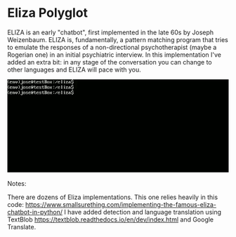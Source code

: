 Eliza Polyglot
==============

ELIZA is an early "chatbot", first implemented in the late 60s by Joseph Weizenbaum. ELIZA is, fundamentally, a pattern matching program that tries to emulate the responses of a non-directional psychotherapist (maybe a Rogerian one) in an initial psychiatric interview. In this implementation I've added an extra bit: in any stage of the conversation you can change to other languages and ELIZA will pace with you.

![animation](img/animation.gif)

Notes:

There are dozens of Eliza implementations. 
This one relies heavily in this code: <https://www.smallsurething.com/implementing-the-famous-eliza-chatbot-in-python/>
I have added detection and language translation using TextBlob <https://textblob.readthedocs.io/en/dev/index.html> and Google Translate.




